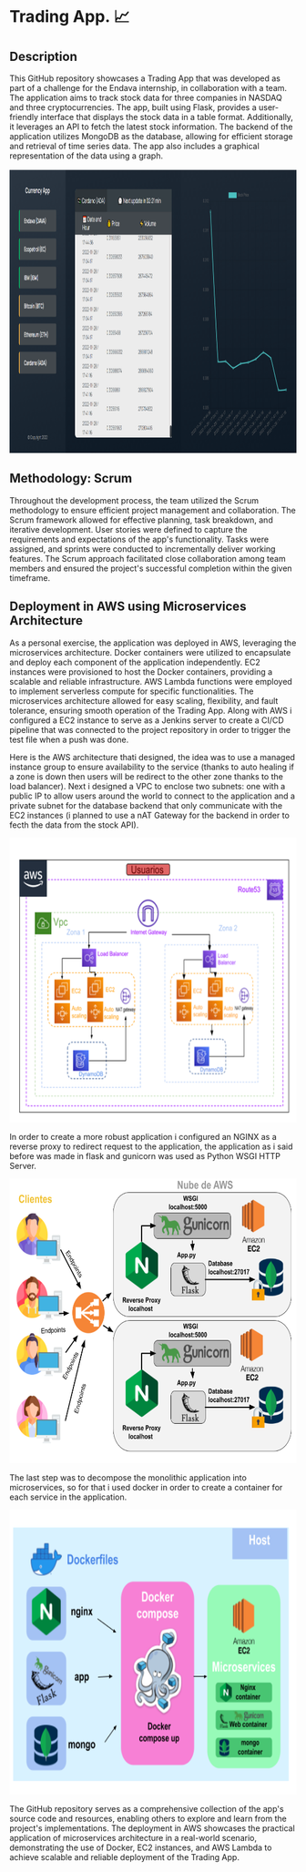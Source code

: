 # Trading App. 📈


## Description

This GitHub repository showcases a Trading App that was developed as part of a challenge for the Endava internship, in collaboration with a team. The application aims to track stock data for three companies in NASDAQ and three cryptocurrencies. The app, built using Flask, provides a user-friendly interface that displays the stock data in a table format. Additionally, it leverages an API to fetch the latest stock information. The backend of the application utilizes MongoDB as the database, allowing for efficient storage and retrieval of time series data. The app also includes a graphical representation of the data using a graph.

<img src="https://github.com/CristianAcostaDuarte/Trading-App/blob/main/images/ADA.png" width="800" height="500" alt="main page">


## Methodology: Scrum

Throughout the development process, the team utilized the Scrum methodology to ensure efficient project management and collaboration. The Scrum framework allowed for effective planning, task breakdown, and iterative development. User stories were defined to capture the requirements and expectations of the app's functionality. Tasks were assigned, and sprints were conducted to incrementally deliver working features. The Scrum approach facilitated close collaboration among team members and ensured the project's successful completion within the given timeframe.

## Deployment in AWS using Microservices Architecture

As a personal exercise, the application was deployed in AWS, leveraging the microservices architecture. Docker containers were utilized to encapsulate and deploy each component of the application independently. EC2 instances were provisioned to host the Docker containers, providing a scalable and reliable infrastructure. AWS Lambda functions were employed to implement serverless compute for specific functionalities. The microservices architecture allowed for easy scaling, flexibility, and fault tolerance, ensuring smooth operation of the Trading App. Along with AWS i configured a EC2 instance to serve as a Jenkins server to create a CI/CD pipeline that was connected to the project repository in order to trigger the test file when a push was done.

Here is the AWS architecture thati designed, the idea was to use a managed instance group to ensure availability to the service (thanks to auto healing if a zone is down then users will be redirect to the other zone thanks to the load balancer). Next i designed a VPC to enclose two subnets: one with a public IP to allow users around the world to connect to the application and a private subnet for the database backend that only communicate with the EC2 instances (i planned to use a nAT Gateway for the backend in order to fecth the data from the stock API).

<img src="https://github.com/CristianAcostaDuarte/Trading-App/blob/main/images/Arquitectura2.png" width="800" height="500" alt="main page">

In order to create a more robust application i configured an NGINX as a reverse proxy to redirect request to the application, the application as i said before was made in flask and gunicorn was used as Python WSGI HTTP Server. 

<img src="https://github.com/CristianAcostaDuarte/Trading-App/blob/main/images/App.png" width="800" height="500" alt="main page">

The last step was to decompose the monolithic application into microservices, so for that i used docker in order to create a container for each service in the application.

<img src="https://github.com/CristianAcostaDuarte/Trading-App/blob/main/images/Docker.png" width="800" height="500" alt="main page">


The GitHub repository serves as a comprehensive collection of the app's source code and resources, enabling others to explore and learn from the project's implementations. The deployment in AWS showcases the practical application of microservices architecture in a real-world scenario, demonstrating the use of Docker, EC2 instances, and AWS Lambda to achieve scalable and reliable deployment of the Trading App.
